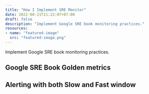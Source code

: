 ```yaml
---
title: "How I Implement SRE Monitor"
date: 2022-08-21T21:22:07+07:00
draft: false
description: "Implement Google SRE book monitoring practices."
resources:
- name: "featured-image"
  src: "featured-image.png"
---
```


Implement Google SRE book monitoring practices.

<!--more-->

## Google SRE Book Golden metrics

## Alerting with both Slow and Fast window
